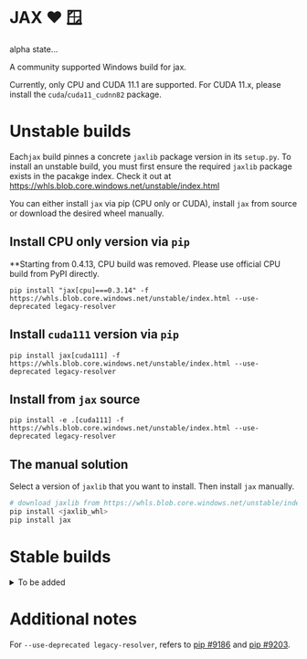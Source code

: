 # JAX ❤️ 🪟

alpha state...

A community supported Windows build for jax.

Currently, only CPU and CUDA 11.1 are supported. For CUDA 11.x, please install the `cuda`/`cuda11_cudnn82` package.

# Unstable builds

Each`jax` build pinnes a concrete `jaxlib` package version in its `setup.py`. To install an unstable
build, you must first ensure the required `jaxlib` package exists in the pacakge
index. Check it out at https://whls.blob.core.windows.net/unstable/index.html

You can either install `jax` via pip (CPU only or CUDA), install `jax` from source or download the desired wheel manually.

## Install CPU only version via `pip`

**Starting from 0.4.13, CPU build was removed. Please use official CPU build from PyPI directly.

```
pip install "jax[cpu]===0.3.14" -f https://whls.blob.core.windows.net/unstable/index.html --use-deprecated legacy-resolver
```

## Install `cuda111` version via `pip`

```
pip install jax[cuda111] -f https://whls.blob.core.windows.net/unstable/index.html --use-deprecated legacy-resolver
```

## Install from `jax` source

```
pip install -e .[cuda111] -f https://whls.blob.core.windows.net/unstable/index.html --use-deprecated legacy-resolver
```

## The manual solution

Select a version of `jaxlib` that you want to install. Then install `jax` manually.

```powershell
# download jaxlib from https://whls.blob.core.windows.net/unstable/index.html
pip install <jaxlib_whl>
pip install jax
```


# Stable builds

<details><summary>To be added</summary>
<p>

Check it out at https://whls.blob.core.windows.net/releases/index.html

</details>


# Additional notes

For `--use-deprecated legacy-resolver`, refers to
[pip #9186](https://github.com/pypa/pip/issues/9186) and
[pip #9203](https://github.com/pypa/pip/issues/9203).
